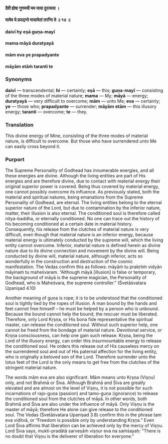 #### दैवी ह्येषा गुणमयी मम माया दुरत्यया ।
#### मामेव ये प्रपद्यन्ते मायामेतां तरन्ति ते ॥ १४ ॥

#### daivī hy eṣā guṇa-mayī
#### mama māyā duratyayā
#### mām eva ye prapadyante
#### māyām etāṁ taranti te

### Synonyms

**daivī** — transcendental; **hi** — certainly; **eṣā** — this; **guṇa**-**mayī** — consisting of the three modes of material nature; **mama** — My; **māyā** — energy; **duratyayā** — very difficult to overcome; **mām** — unto Me; **eva** — certainly; **ye** — those who; **prapadyante** — surrender; **māyām** **etām** — this illusory energy; **taranti** — overcome; **te** — they.

### Translation

This divine energy of Mine, consisting of the three modes of material nature, is difficult to overcome. But those who have surrendered unto Me can easily cross beyond it.

### Purport

The Supreme Personality of Godhead has innumerable energies, and all these energies are divine. Although the living entities are part of His energies and are therefore divine, due to contact with material energy their original superior power is covered. Being thus covered by material energy, one cannot possibly overcome its influence. As previously stated, both the material and spiritual natures, being emanations from the Supreme Personality of Godhead, are eternal. The living entities belong to the eternal superior nature of the Lord, but due to contamination by the inferior nature, matter, their illusion is also eternal. The conditioned soul is therefore called nitya-baddha, or eternally conditioned. No one can trace out the history of his becoming conditioned at a certain date in material history. Consequently, his release from the clutches of material nature is very difficult, even though that material nature is an inferior energy, because material energy is ultimately conducted by the supreme will, which the living entity cannot overcome. Inferior, material nature is defined herein as divine nature due to its divine connection and movement by the divine will. Being conducted by divine will, material nature, although inferior, acts so wonderfully in the construction and destruction of the cosmic manifestation. The Vedas confirm this as follows: māyāṁ tu prakṛtiṁ vidyān māyinaṁ tu maheśvaram. “Although māyā [illusion] is false or temporary, the background of māyā is the supreme magician, the Personality of Godhead, who is Maheśvara, the supreme controller.” (Śvetāśvatara Upaniṣad 4.10)

Another meaning of guṇa is rope; it is to be understood that the conditioned soul is tightly tied by the ropes of illusion. A man bound by the hands and feet cannot free himself – he must be helped by a person who is unbound. Because the bound cannot help the bound, the rescuer must be liberated. Therefore, only Lord Kṛṣṇa, or His bona fide representative the spiritual master, can release the conditioned soul. Without such superior help, one cannot be freed from the bondage of material nature. Devotional service, or Kṛṣṇa consciousness, can help one gain such release. Kṛṣṇa, being the Lord of the illusory energy, can order this insurmountable energy to release the conditioned soul. He orders this release out of His causeless mercy on the surrendered soul and out of His paternal affection for the living entity, who is originally a beloved son of the Lord. Therefore surrender unto the lotus feet of the Lord is the only means to get free from the clutches of the stringent material nature.

The words mām eva are also significant. Mām means unto Kṛṣṇa (Viṣṇu) only, and not Brahmā or Śiva. Although Brahmā and Śiva are greatly elevated and are almost on the level of Viṣṇu, it is not possible for such incarnations of rajo-guṇa (passion) and tamo-guṇa (ignorance) to release the conditioned soul from the clutches of māyā. In other words, both Brahmā and Śiva are also under the influence of māyā. Only Viṣṇu is the master of māyā; therefore He alone can give release to the conditioned soul. The Vedas (Śvetāśvatara Upaniṣad 3.8) confirm this in the phrase tam eva viditvā, or “Freedom is possible only by understanding Kṛṣṇa.” Even Lord Śiva affirms that liberation can be achieved only by the mercy of Viṣṇu. Lord Śiva says, mukti-pradātā sarveṣāṁ viṣṇur eva na saṁśayaḥ: “There is no doubt that Viṣṇu is the deliverer of liberation for everyone.”